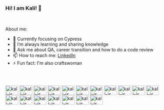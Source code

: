 ### Hi! I am Kali! 👋

<br>

About me:

- 🔭 Currently focusing on Cypress
- 🌱 I’m always learning and sharing knowledge
- 💬 Ask me about QA, career transition and how to do a code review
- 📫 How to reach me: [LinkedIn](https://www.linkedin.com/in/kalisia/)
- ⚡ Fun fact: I'm also craftswoman 

#
<div style="display: inline_block"><br>
  <img align="center" alt="kali-js" height="30" width="40" src="https://cdn.jsdelivr.net/gh/devicons/devicon@latest/icons/javascript/javascript-plain.svg" />
  <img align="center" alt="kali-js" height="30" width="40" <img src="https://cdn.jsdelivr.net/gh/devicons/devicon@latest/icons/nodejs/nodejs-original-wordmark.svg" />
  <img align="center" alt="kali-js" height="30" width="40" <img src="https://cdn.jsdelivr.net/gh/devicons/devicon@latest/icons/html5/html5-original-wordmark.svg" />
  <img align="center" alt="kali-js" height="30" width="40" <img src="https://cdn.jsdelivr.net/gh/devicons/devicon@latest/icons/css3/css3-original-wordmark.svg" />
  <img align="center" alt="kali-js" height="30" width="40" <img src="https://cdn.jsdelivr.net/gh/devicons/devicon@latest/icons/cucumber/cucumber-plain.svg"" />
  <img align="center" alt="kali-js" height="30" width="40" <img src="https://cdn.jsdelivr.net/gh/devicons/devicon@latest/icons/cypressio/cypressio-original.svg" />
  <img align="center" alt="kali-js" height="30" width="40" <img src="https://cdn.jsdelivr.net/gh/devicons/devicon@latest/icons/figma/figma-original.svg" />
  <img align="center" alt="kali-js" height="30" width="40" <img src="https://cdn.jsdelivr.net/gh/devicons/devicon@latest/icons/git/git-plain-wordmark.svg" />
  <img align="center" alt="kali-js" height="30" width="40" <img src="https://cdn.jsdelivr.net/gh/devicons/devicon@latest/icons/github/github-original.svg" />
  <img align="center" alt="kali-js" height="30" width="40" <img src="https://cdn.jsdelivr.net/gh/devicons/devicon@latest/icons/gitlab/gitlab-original-wordmark.svg" />
  <img align="center" alt="kali-js" height="30" width="40" <img src="https://cdn.jsdelivr.net/gh/devicons/devicon@latest/icons/insomnia/insomnia-original.svg" />
  <img align="center" alt="kali-js" height="30" width="40" <img src="https://cdn.jsdelivr.net/gh/devicons/devicon@latest/icons/postman/postman-original.svg" />
  <img align="center" alt="kali-js" height="30" width="40" <img src="https://cdn.jsdelivr.net/gh/devicons/devicon@latest/icons/jira/jira-original-wordmark.svg" />
  <img align="center" alt="kali-js" height="30" width="40" <img src="https://cdn.jsdelivr.net/gh/devicons/devicon@latest/icons/npm/npm-original-wordmark.svg" />
  <img align="center" alt="kali-js" height="30" width="40" <img src="https://cdn.jsdelivr.net/gh/devicons/devicon@latest/icons/ruby/ruby-plain-wordmark.svg" />
  <img align="center" alt="kali-js" height="30" width="40" <img src="https://cdn.jsdelivr.net/gh/devicons/devicon@latest/icons/salesforce/salesforce-original.svg" />
  <img align="center" alt="kali-js" height="30" width="40" <img src="https://cdn.jsdelivr.net/gh/devicons/devicon@latest/icons/selenium/selenium-original.svg" />
  <img align="center" alt="kali-js" height="30" width="40" <img src="https://cdn.jsdelivr.net/gh/devicons/devicon@latest/icons/vscode/vscode-original-wordmark.svg" />
</div>


          
          
